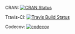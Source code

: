 
<!-- README.md is generated from README.Rmd. Please edit that file -->

<!-- badges: start -->

CRAN: [![CRAN
Status](https://www.r-pkg.org/badges/version/DirichletReg)](https://cran.r-project.org/package=DirichletReg)

Travis-CI: [![Travis Build
Status](https://travis-ci.org/maiermarco/DirichletReg.svg?branch=master)](https://travis-ci.org/maiermarco/DirichletReg)

Codecov:
[![codecov](https://codecov.io/gh/maiermarco/DirichletReg/branch/master/graph/badge.svg)](https://codecov.io/gh/maiermarco/DirichletReg)
<!-- badges: end -->
